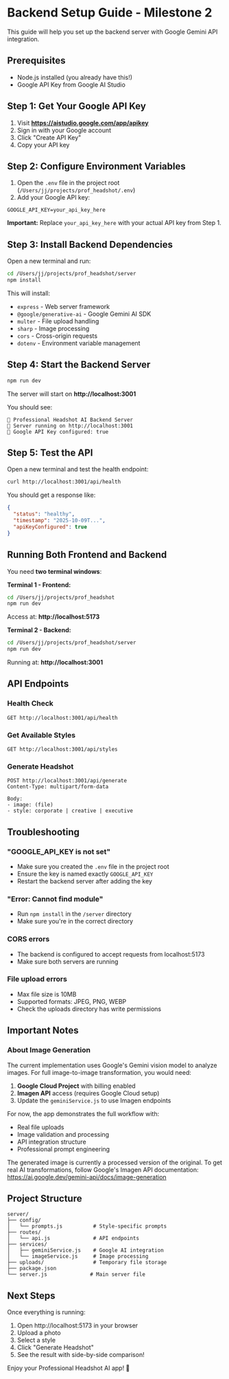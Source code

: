# Backend Setup Guide - Milestone 2

This guide will help you set up the backend server with Google Gemini API integration.

## Prerequisites

- Node.js installed (you already have this!)
- Google API Key from Google AI Studio

## Step 1: Get Your Google API Key

1. Visit **https://aistudio.google.com/app/apikey**
2. Sign in with your Google account
3. Click "Create API Key"
4. Copy your API key

## Step 2: Configure Environment Variables

1. Open the `.env` file in the project root (`/Users/jj/projects/prof_headshot/.env`)
2. Add your Google API key:

```env
GOOGLE_API_KEY=your_api_key_here
```

**Important:** Replace `your_api_key_here` with your actual API key from Step 1.

## Step 3: Install Backend Dependencies

Open a new terminal and run:

```bash
cd /Users/jj/projects/prof_headshot/server
npm install
```

This will install:
- `express` - Web server framework
- `@google/generative-ai` - Google Gemini AI SDK
- `multer` - File upload handling
- `sharp` - Image processing
- `cors` - Cross-origin requests
- `dotenv` - Environment variable management

## Step 4: Start the Backend Server

```bash
npm run dev
```

The server will start on **http://localhost:3001**

You should see:
```
🚀 Professional Headshot AI Backend Server
📡 Server running on http://localhost:3001
🔑 Google API Key configured: true
```

## Step 5: Test the API

Open a new terminal and test the health endpoint:

```bash
curl http://localhost:3001/api/health
```

You should get a response like:
```json
{
  "status": "healthy",
  "timestamp": "2025-10-09T...",
  "apiKeyConfigured": true
}
```

## Running Both Frontend and Backend

You need **two terminal windows**:

**Terminal 1 - Frontend:**
```bash
cd /Users/jj/projects/prof_headshot
npm run dev
```
Access at: **http://localhost:5173**

**Terminal 2 - Backend:**
```bash
cd /Users/jj/projects/prof_headshot/server
npm run dev
```
Running at: **http://localhost:3001**

## API Endpoints

### Health Check
```
GET http://localhost:3001/api/health
```

### Get Available Styles
```
GET http://localhost:3001/api/styles
```

### Generate Headshot
```
POST http://localhost:3001/api/generate
Content-Type: multipart/form-data

Body:
- image: (file)
- style: corporate | creative | executive
```

## Troubleshooting

### "GOOGLE_API_KEY is not set"
- Make sure you created the `.env` file in the project root
- Ensure the key is named exactly `GOOGLE_API_KEY`
- Restart the backend server after adding the key

### "Error: Cannot find module"
- Run `npm install` in the `/server` directory
- Make sure you're in the correct directory

### CORS errors
- The backend is configured to accept requests from localhost:5173
- Make sure both servers are running

### File upload errors
- Max file size is 10MB
- Supported formats: JPEG, PNG, WEBP
- Check the uploads directory has write permissions

## Important Notes

### About Image Generation

The current implementation uses Google's Gemini vision model to analyze images. For full image-to-image transformation, you would need:

1. **Google Cloud Project** with billing enabled
2. **Imagen API** access (requires Google Cloud setup)
3. Update the `geminiService.js` to use Imagen endpoints

For now, the app demonstrates the full workflow with:
- Real file uploads
- Image validation and processing
- API integration structure
- Professional prompt engineering

The generated image is currently a processed version of the original. To get real AI transformations, follow Google's Imagen API documentation:
https://ai.google.dev/gemini-api/docs/image-generation

## Project Structure

```
server/
├── config/
│   └── prompts.js          # Style-specific prompts
├── routes/
│   └── api.js              # API endpoints
├── services/
│   ├── geminiService.js    # Google AI integration
│   └── imageService.js     # Image processing
├── uploads/                # Temporary file storage
├── package.json
└── server.js              # Main server file
```

## Next Steps

Once everything is running:
1. Open http://localhost:5173 in your browser
2. Upload a photo
3. Select a style
4. Click "Generate Headshot"
5. See the result with side-by-side comparison!

Enjoy your Professional Headshot AI app! 🚀

